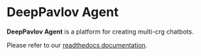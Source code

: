 # DeepPavlov Agent

**DeepPavlov Agent** is a platform for creating multi-crg chatbots.

Please refer to our [readthedocs documentation](https://deeppavlov-agent.readthedocs.io).